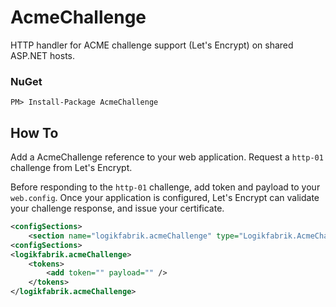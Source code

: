 # AcmeChallenge

HTTP handler for ACME challenge support (Let's Encrypt) on shared ASP.NET hosts.

### NuGet
```
PM> Install-Package AcmeChallenge
```

## How To
Add a AcmeChallenge reference to your web application. Request a `http-01` challenge from Let's Encrypt.

Before responding to the `http-01` challenge, add token and payload to your `web.config`. Once your application is configured, Let's Encrypt can validate your challenge response, and issue your certificate.

```xml
<configSections>
    <section name="logikfabrik.acmeChallenge" type="Logikfabrik.AcmeChallenge.Configuration.Section, Logikfabrik.AcmeChallenge" />
<configSections>
<logikfabrik.acmeChallenge>
    <tokens>
        <add token="" payload="" />
    </tokens>
</logikfabrik.acmeChallenge>
```